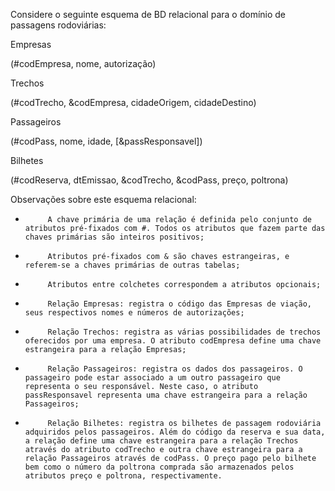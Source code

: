 Considere o seguinte esquema de BD relacional para o domínio de passagens rodoviárias:

Empresas

(#codEmpresa, nome, autorização)

Trechos

(#codTrecho, &codEmpresa, cidadeOrigem, cidadeDestino)

Passageiros

(#codPass, nome, idade, [&passResponsavel])

Bilhetes

(#codReserva, dtEmissao, &codTrecho, &codPass, preço, poltrona)

 

Observações sobre este esquema relacional:

-          A chave primária de uma relação é definida pelo conjunto de atributos pré-fixados com #. Todos os atributos que fazem parte das chaves primárias são inteiros positivos;

-          Atributos pré-fixados com & são chaves estrangeiras, e referem-se a chaves primárias de outras tabelas;

-          Atributos entre colchetes correspondem a atributos opcionais;

-          Relação Empresas: registra o código das Empresas de viação, seus respectivos nomes e números de autorizações;

-          Relação Trechos: registra as várias possibilidades de trechos oferecidos por uma empresa. O atributo codEmpresa define uma chave estrangeira para a relação Empresas;

-          Relação Passageiros: registra os dados dos passageiros. O passageiro pode estar associado a um outro passageiro que representa o seu responsável. Neste caso, o atributo passResponsavel representa uma chave estrangeira para a relação Passageiros;

-          Relação Bilhetes: registra os bilhetes de passagem rodoviária adquiridos pelos passageiros. Além do código da reserva e sua data, a relação define uma chave estrangeira para a relação Trechos através do atributo codTrecho e outra chave estrangeira para a relação Passageiros através de codPass. O preço pago pelo bilhete bem como o número da poltrona comprada são armazenados pelos atributos preço e poltrona, respectivamente.